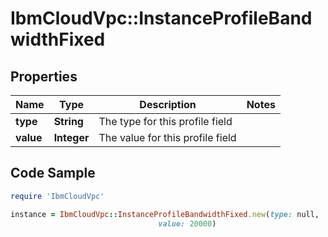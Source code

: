 # IbmCloudVpc::InstanceProfileBandwidthFixed

## Properties

Name | Type | Description | Notes
------------ | ------------- | ------------- | -------------
**type** | **String** | The type for this profile field | 
**value** | **Integer** | The value for this profile field | 

## Code Sample

```ruby
require 'IbmCloudVpc'

instance = IbmCloudVpc::InstanceProfileBandwidthFixed.new(type: null,
                                 value: 20000)
```


